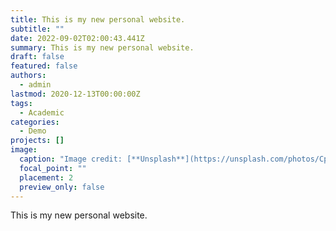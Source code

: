 ```yaml
---
title: T﻿his is my new personal website.
subtitle: ""
date: 2022-09-02T02:00:43.441Z
summary: T﻿his is my new personal website.
draft: false
featured: false
authors:
  - admin
lastmod: 2020-12-13T00:00:00Z
tags:
  - Academic
categories:
  - Demo
projects: []
image:
  caption: "Image credit: [**Unsplash**](https://unsplash.com/photos/CpkOjOcXdUY)"
  focal_point: ""
  placement: 2
  preview_only: false
---
```

T﻿his is my new personal website.